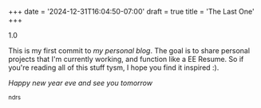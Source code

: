 +++
date = '2024-12-31T16:04:50-07:00'
draft = true
title = 'The Last One'
+++

1.0

This is my first commit to _my personal blog_. 
The goal is to share personal projects that I'm currently working, and function like a EE Resume.
So if you're reading all of this stuff tysm, I hope you find it inspired :).

*Happy new year eve and see you tomorrow*

<sup>ndrs</sup>
